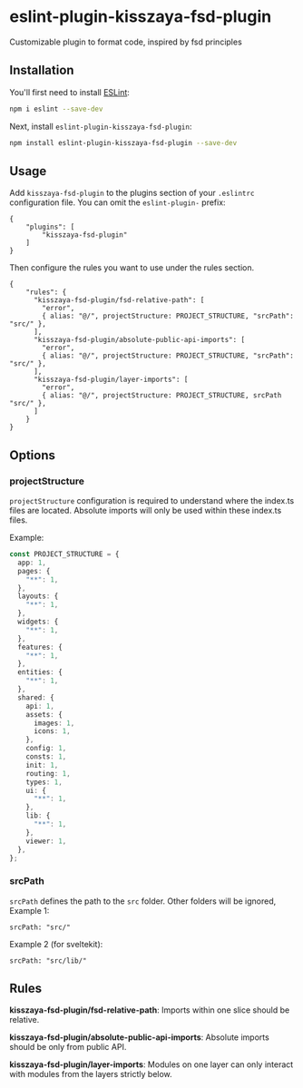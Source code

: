 # eslint-plugin-kisszaya-fsd-plugin

Customizable plugin to format code, inspired by fsd principles

## Installation

You'll first need to install [ESLint](https://eslint.org/):

```sh
npm i eslint --save-dev
```

Next, install `eslint-plugin-kisszaya-fsd-plugin`:

```sh
npm install eslint-plugin-kisszaya-fsd-plugin --save-dev
```

## Usage

Add `kisszaya-fsd-plugin` to the plugins section of your `.eslintrc` configuration file. You can omit the `eslint-plugin-` prefix:

```
{
    "plugins": [
        "kisszaya-fsd-plugin"
    ]
}
```


Then configure the rules you want to use under the rules section.

```
{
    "rules": {
      "kisszaya-fsd-plugin/fsd-relative-path": [
        "error",
        { alias: "@/", projectStructure: PROJECT_STRUCTURE, "srcPath": "src/" },
      ],
      "kisszaya-fsd-plugin/absolute-public-api-imports": [
        "error",
        { alias: "@/", projectStructure: PROJECT_STRUCTURE, "srcPath": "src/" },
      ],
      "kisszaya-fsd-plugin/layer-imports": [
        "error",
        { alias: "@/", projectStructure: PROJECT_STRUCTURE, srcPath "src/" },
      ]
    }
}
```



## Options

### projectStructure

`projectStructure` configuration is required to understand where the index.ts files are located. 
Absolute imports will only be used within these index.ts files.

Example:
```ts
const PROJECT_STRUCTURE = {
  app: 1,
  pages: {
    "**": 1,
  },
  layouts: {
    "**": 1,
  },
  widgets: {
    "**": 1,
  },
  features: {
    "**": 1,
  },
  entities: {
    "**": 1,
  },
  shared: {
    api: 1,
    assets: {
      images: 1,
      icons: 1,
    },
    config: 1,
    consts: 1,
    init: 1,
    routing: 1,
    types: 1,
    ui: {
      "**": 1,
    },
    lib: {
      "**": 1,
    },
    viewer: 1,
  },
};
```

### srcPath
`srcPath` defines the path to the `src` folder. Other folders will be ignored,
Example 1:
```
srcPath: "src/"
```

Example 2 (for sveltekit):
```
srcPath: "src/lib/"
```

## Rules

**kisszaya-fsd-plugin/fsd-relative-path**:  Imports within one slice should be relative.

**kisszaya-fsd-plugin/absolute-public-api-imports**:  Absolute imports should be only from public API.

**kisszaya-fsd-plugin/layer-imports**: Modules on one layer can only interact with modules from the layers strictly below.
